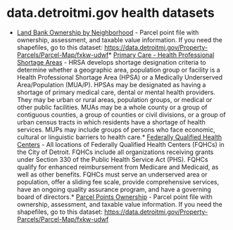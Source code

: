# data.detroitmi.gov health datasets
* [Land Bank Ownership by Neighborhood](https://data.detroitmi.gov/d/pivu-t35f) - Parcel point file with ownership, assessment, and taxable value information. If you need the shapefiles, go to this dataset: <a href="https://data.detroitmi.gov/Property-Parcels/Parcel-Map/fxkw-udwf" target="_blank" rel="nofollow external">https://data.detroitmi.gov/Property-Parcels/Parcel-Map/fxkw-udwf</a>* [Primary Care - Health Professional Shortage Areas](https://data.detroitmi.gov/d/esjn-hp3n) - HRSA develops shortage designation criteria to determine whether a geographic area, population group or facility is a Health Professional Shortage Area (HPSA) or a Medically Underserved Area/Population (MUA/P). HPSAs may be designated as having a shortage of primary medical care, dental or mental health providers. They may be urban or rural areas, population groups, or medical or other public facilities. MUAs may be a whole county or a group of contiguous counties, a group of counties or civil divisions, or a group of urban census tracts in which residents have a shortage of health services. MUPs may include groups of persons who face economic, cultural or linguistic barriers to health care.* [Federally Qualified Health Centers](https://data.detroitmi.gov/d/uiy2-dk3s) - All locations of Federally Qualified Health Centers (FQHCs) in the City of Detroit. FQHCs include all organizations receiving grants under Section 330 of the Public Health Service Act (PHS). FQHCs qualify for enhanced reimbursement from Medicare and Medicaid, as well as other benefits. FQHCs must serve an underserved area or population, offer a sliding fee scale, provide comprehensive services, have an ongoing quality assurance program, and have a governing board of directors.* [Parcel Points Ownership](https://data.detroitmi.gov/d/dxgi-9s8s) - Parcel point file with ownership, assessment, and taxable value information. If you need the shapefiles, go to this dataset: https://data.detroitmi.gov/Property-Parcels/Parcel-Map/fxkw-udwf